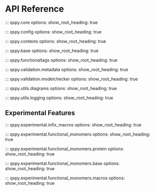 # API Reference

::: qspy.core
    options:
      show_root_heading: true

::: qspy.config
    options:
      show_root_heading: true

::: qspy.contexts
    options:
      show_root_heading: true

::: qspy.base
    options:
      show_root_heading: true

::: qspy.functionaltags
    options:
      show_root_heading: true

::: qspy.validation.metadata
    options:
      show_root_heading: true

::: qspy.validation.modelchecker
    options:
      show_root_heading: true

::: qspy.utils.diagrams
    options:
      show_root_heading: true

::: qspy.utils.logging
    options:
      show_root_heading: true

## Experimental Features

::: qspy.experimental.infix_macros
    options:
      show_root_heading: true

::: qspy.experimental.functional_monomers
    options:
      show_root_heading: true

::: qspy.experimental.functional_monomers.protein
    options:
      show_root_heading: true

::: qspy.experimental.functional_monomers.base
    options:
      show_root_heading: true

::: qspy.experimental.functional_monomers.macros
    options:
      show_root_heading: true

